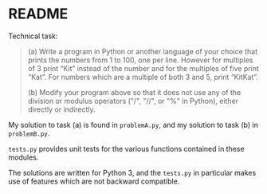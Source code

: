README
==========================
Technical task:
> (a) Write a program in Python or another language of your choice that 
> prints the numbers from 1 to 100, one per line.  However for multiples 
> of 3 print “Kit” instead of the number and for the multiples of five 
> print “Kat”.  For numbers which are a multiple of both 3 and 5, print 
> “KitKat”.
>     
> (b) Modify your program above so that it does not use any of the division or
> modulus operators ("/", "//", or "%" in Python), either directly or
> indirectly.

My solution to task (a) is found in `problemA.py`, and my solution to task (b)
in `problemB.py`.

`tests.py` provides unit tests for the various functions contained in these
modules.

The solutions are written for Python 3, and the `tests.py` in particular makes use of features which are not backward compatible.
